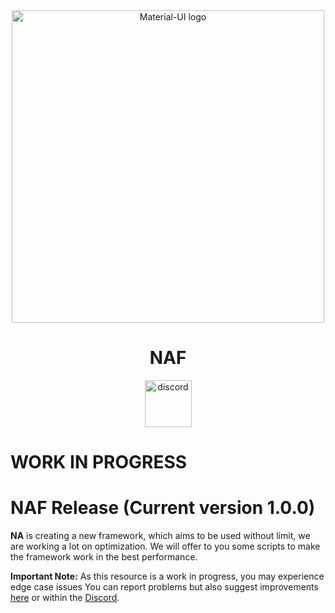 <div align="center">
    <img width="500" src="https://media.discordapp.net/attachments/780476129324171275/991791778044854373/logopng.png?width=1133&height=546" alt="Material-UI logo" />
</div>
<h1 align="center">NAF</h1>

<div align="center">

<a href="https://discord.com/invite/VQjzMmT7zu" target="_blank" rel="noreferrer"><img src="https://upload.wikimedia.org/wikipedia/fr/thumb/4/4f/Discord_Logo_sans_texte.svg/1818px-Discord_Logo_sans_texte.svg.png" width="75" height="75" alt="discord" /></a>

</div>

# WORK IN PROGRESS

# NAF Release (Current version 1.0.0)

**NA** is creating a new framework, which aims to be used without limit, we are working a lot on optimization. We will offer to you some scripts to make the framework work in the best performance.

**Important Note:** As this resource is a work in progress, you may experience edge case issues
You can report problems but also suggest improvements [here](https://github.com/niiyy/NAF/issues) or within the [Discord](https://discord.com/invite/VQjzMmT7zu).
